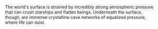 The world's surface is strained by incredibly strong atmospheric pressure that can crush starships and flatten beings. Underneath the surface, though, are immense crystalline cave networks of equalized pressure, where life can exist.